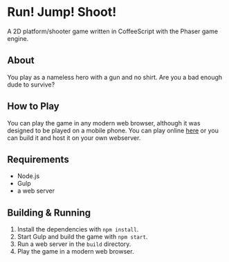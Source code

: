 # Run! Jump! Shoot!
A 2D platform/shooter game written in CoffeeScript with the Phaser game engine.

## About
You play as a nameless hero with a gun and no shirt. Are you a bad enough dude to survive?

## How to Play
You can play the game in any modern web browser, although it was designed to be played on a mobile phone.
You can play online [here](http://michaelreiter.github.io/RunJumpShoot/) or you can build it and host it on your own webserver.

## Requirements
- Node.js
- Gulp
- a web server

## Building & Running
1. Install the dependencies with `npm install`.
2. Start Gulp and build the game with `npm start`.
3. Run a web server in the `build` directory.
4. Play the game in a modern web browser.